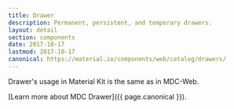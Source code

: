 ```yaml
---
title: Drawer
description: Permanent, persistent, and temporary drawers.
layout: detail
section: components
date: 2017-10-17
lastmod: 2017-10-17
canonical: https://material.io/components/web/catalog/drawers/
---
```


Drawer's usage in Material Kit is the same as in MDC-Web.

[Learn more about MDC Drawer]({{ page.canonical }}).
